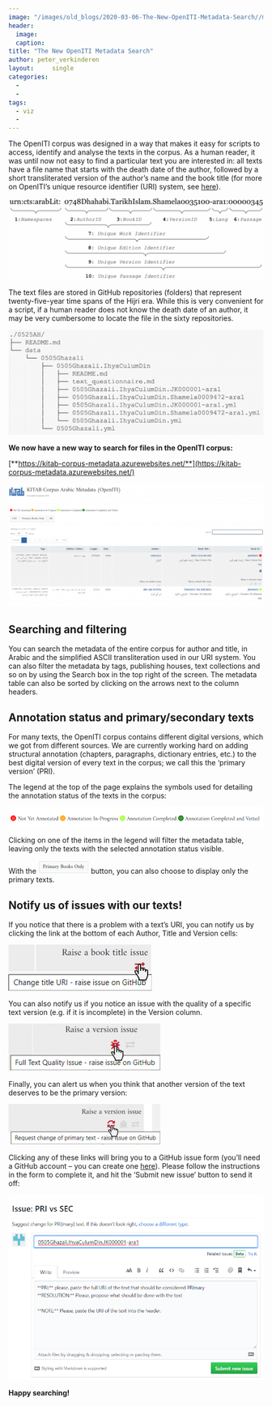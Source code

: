 ```yaml
---
image: "/images/old_blogs/2020-03-06-The-New-OpenITI-Metadata-Search//media/image1.png"
header:
  image: 
  caption: 
title: "The New OpenITI Metadata Search"			
author: peter_verkinderen		
layout:		single
categories:
  - 
  - 
tags:
  - viz
  - 
---
```

The OpenITI corpus was designed in a way that makes it easy for scripts to access, identify and analyse the texts in the corpus. As a human reader, it was until now not easy to find a particular text you are interested in: all texts have a file name that starts with the death date of the author, followed by a short transliterated version of the author’s name and the book title (for more on OpenITI’s unique resource identifier (URI) system, see [here](https://alraqmiyyat.github.io/OpenITI/)).



[![](/images/old_blogs/2020-03-06-The-New-OpenITI-Metadata-Search//media/image1.png)](/images/old_blogs/2020-03-06-The-New-OpenITI-Metadata-Search//media/image1.png)



The text files are stored in GitHub repositories (folders) that represent twenty-five-year time spans of the Hijri era. While this is very convenient for a script, if a human reader does not know the death date of an author, it may be very cumbersome to locate the file in the sixty repositories.



[![](/images/old_blogs/2020-03-06-The-New-OpenITI-Metadata-Search//media/image2.png)](/images/old_blogs/2020-03-06-The-New-OpenITI-Metadata-Search//media/image2.png)



**We now have a new way to search for files in the OpenITI corpus:**



[**https://kitab-corpus-metadata.azurewebsites.net/**](https://kitab-corpus-metadata.azurewebsites.net/)



[![](/images/old_blogs/2020-03-06-The-New-OpenITI-Metadata-Search//media/image3.png)](/images/old_blogs/2020-03-06-The-New-OpenITI-Metadata-Search//media/image3.png)



## Searching and filtering




You can search the metadata of the entire corpus for author and title, in Arabic and the simplified ASCII transliteration used in our URI system. You can also filter the metadata by tags, publishing houses, text collections and so on by using the Search box in the top right of the screen. The metadata table can also be sorted by clicking on the arrows next to the column headers.



## Annotation status and primary/secondary texts




For many texts, the OpenITI corpus contains different digital versions, which we got from different sources. We are currently working hard on adding structural annotation (chapters, paragraphs, dictionary entries, etc.) to the best digital version of every text in the corpus; we call this the ‘primary version’ (PRI).



The legend at the top of the page explains the symbols used for detailing the annotation status of the texts in the corpus:



[![](/images/old_blogs/2020-03-06-The-New-OpenITI-Metadata-Search//media/image4.png)](/images/old_blogs/2020-03-06-The-New-OpenITI-Metadata-Search//media/image4.png)



Clicking on one of the items in the legend will filter the metadata table, leaving only the texts with the selected annotation status visible.



With the [![](/images/old_blogs/2020-03-06-The-New-OpenITI-Metadata-Search//media/image5.png)](/images/old_blogs/2020-03-06-The-New-OpenITI-Metadata-Search//media/image5.png) button, you can also choose to display only the primary texts.



## Notify us of issues with our texts!




If you notice that there is a problem with a text’s URI, you can notify us by clicking the link at the bottom of each Author, Title and Version cells:



[![](/images/old_blogs/2020-03-06-The-New-OpenITI-Metadata-Search//media/image6.png)](/images/old_blogs/2020-03-06-The-New-OpenITI-Metadata-Search//media/image6.png)



You can also notify us if you notice an issue with the quality of a specific text version (e.g. if it is incomplete) in the Version column.



[![](/images/old_blogs/2020-03-06-The-New-OpenITI-Metadata-Search//media/image7.png)](/images/old_blogs/2020-03-06-The-New-OpenITI-Metadata-Search//media/image7.png)



Finally, you can alert us when you think that another version of the text deserves to be the primary version:



[![](/images/old_blogs/2020-03-06-The-New-OpenITI-Metadata-Search//media/image8.png)](/images/old_blogs/2020-03-06-The-New-OpenITI-Metadata-Search//media/image8.png)



Clicking any of these links will bring you to a GitHub issue form (you’ll need a GitHub account – you can create one [here](http://www.github.com/)). Please follow the instructions in the form to complete it, and hit the ‘Submit new issue’ button to send it off:



[![](/images/old_blogs/2020-03-06-The-New-OpenITI-Metadata-Search//media/image9.png)](/images/old_blogs/2020-03-06-The-New-OpenITI-Metadata-Search//media/image9.png)



**Happy searching!**



 

